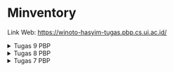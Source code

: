 # Minventory

Link Web: https://winoto-hasyim-tugas.pbp.cs.ui.ac.id/

<details>
<summary>Tugas 9 PBP</summary>
<br>

## Cara implementasi poin-poin pada tugas

1. Buatlah `django-app` bernama `authentication` pada project Django `inventory` dengan command:
```
python manage.py startapp authentication
```

2. Tambahkan `authentication` ke `INSTALLED_APPS` pada main project `settings.py` aplikasi Django:
```
INSTALLED_APPS = [
    'django.contrib.admin',
    'django.contrib.auth',
    'django.contrib.contenttypes',
    'django.contrib.sessions',
    'django.contrib.messages',
    'django.contrib.staticfiles',
    'main',
    'authentication',
]
```

3. Jalankan perintah `pip install django-cors-headers` di command terminal direktori projek Django

4. Tambahkan `corsheaders` ke `INSTALLED_APPS` pada main project `settings.py` aplikasi Django:
```
INSTALLED_APPS = [
    'django.contrib.admin',
    'django.contrib.auth',
    'django.contrib.contenttypes',
    'django.contrib.sessions',
    'django.contrib.messages',
    'django.contrib.staticfiles',
    'main',
    'authentication',
    'corsheaders',
]
```

5. Tambahkan `corsheaders.middleware.CorsMiddleware` pada main project `settings.py` aplikasi Django:
```
MIDDLEWARE = [
    ...
    'corsheaders.middleware.CorsMiddleware',
]
```

6. Tambahkan variabel-variabel dibawah ini pada main project `settings.py` aplikasi Django:
```
CORS_ALLOW_ALL_ORIGINS = True
CORS_ALLOW_CREDENTIALS = True
CSRF_COOKIE_SECURE = True
SESSION_COOKIE_SECURE = True
CSRF_COOKIE_SAMESITE = 'None'
SESSION_COOKIE_SAMESITE = 'None'
```

7. (IMPLEMENTASI BONUS) Ubah `views.py` pada `authentication/views.py` seperti berikut:
```
from django.shortcuts import render
from django.contrib.auth import authenticate, login as auth_login, logout as auth_logout
from django.http import JsonResponse
from django.views.decorators.csrf import csrf_exempt
from django.contrib.auth.models import User

@csrf_exempt
def login(request):
    username = request.POST['username']
    password = request.POST['password']
    user = authenticate(username=username, password=password)
    if user is not None:
        if user.is_active:
            auth_login(request, user)
            # Status login sukses.
            return JsonResponse({
                "username": user.username,
                "status": True,
                "message": "Login sukses!",
                "id": user.id,
                # Tambahkan data lainnya jika ingin mengirim data ke Flutter.
            }, status=200)
        else:
            return JsonResponse({
                "status": False,
                "message": "Login gagal, akun dinonaktifkan."
            }, status=401)

    else:
        return JsonResponse({
            "status": False,
            "message": "Login gagal, periksa kembali email atau kata sandi."
        }, status=401)
    
@csrf_exempt
def logout(request):
    username = request.user.username

    try:
        auth_logout(request)
        return JsonResponse({
            "username": username,
            "status": True,
            "message": "Logout berhasil!"
        }, status=200)
    except:
        return JsonResponse({
        "status": False,
        "message": "Logout gagal."
        }, status=401)
    
@csrf_exempt
def register(request):
    username = request.POST.get('username')
    password = request.POST.get('password')

    if User.objects.filter(username=username).exists():
        return JsonResponse({"status": False, "message": "Username sudah terpakai."}, status=400)

    user = User.objects.create_user(username=username, password=password)
    user.save()

    return JsonResponse({"username": user.username, "status": True, "message": "Register berhasil!"}, status=201)
```
file ini akan berisi function untuk login, logout, dan register. Dalam function login, `id` dari user akan ditambah ke dalam JsonResponse agar nantinya user yang sudah login bisa menampilkan daftar item punya dia sendiri dan bukan orang lain.

8. Ubah `urls.py` pada folder `authentication` sehingga menjadi:
```
from django.urls import path
from authentication.views import login, logout, register

app_name = 'authentication'

urlpatterns = [
    path('login/', login, name='login'),
    path('logout/', logout, name='logout'),
    path('register/', register, name='register'),
]
```
File ini digunakan untuk menambah routing ke masing-masing function pada `views.py`

9. Tambahkan `path('auth/', include('authentication.urls')),` ke list `urlpatterns` di `inventory/urls.py`

10. Pada folder `main` di file `views.py` nya, tambahkan import dan function berikut:
```
...
import json
from django.http import HttpResponseNotFound, HttpResponseRedirect, HttpResponse, JsonResponse
...
@csrf_exempt
def create_item_flutter(request):
    if request.method == 'POST':
        
        data = json.loads(request.body)

        new_item = Item.objects.create(
            user = request.user,
            name = data["name"],
            amount = int(data["amount"]),
            description = data["description"]
        )

        new_item.save()

        return JsonResponse({"status": "success"}, status=200)
    else:
        return JsonResponse({"status": "error"}, status=401)
```
function tersebut berfungsi untuk membuat item di flutter nantinya.

11. Tambahkan `path('create-flutter/', create_item_flutter, name='create_item_flutter'),` ke list `urlpatterns` di `main/urls.py`. Jangan lupa import function `create_item_flutter` dari file `main/views.py`

12. Jalankan command berikut pada command terminal di proyek Flutter:
```
flutter pub add provider
flutter pub add pbp_django_auth
```
command-command tersebut merupakan langkah awal untuk mengintegrasi sistem autentikasi pada flutter

13. Ubah file `main.dart` pada `lib/widgets` menjadi seperti berikut:
```
import 'package:minventory/screens/login.dart';
import 'package:flutter/material.dart';
import 'package:pbp_django_auth/pbp_django_auth.dart';
import 'package:provider/provider.dart';

void main() {
  runApp(const MyApp());
}

class MyApp extends StatelessWidget {
  const MyApp({Key? key}) : super(key: key);

  @override
  Widget build(BuildContext context) {
    return Provider(
      create: (_) {
        CookieRequest request = CookieRequest();
        return request;
      },
      child: MaterialApp(
          title: 'Flutter App',
          theme: ThemeData(
            colorScheme: ColorScheme.fromSeed(seedColor: Colors.deepPurple),
            useMaterial3: true,
          ),
          home: const LoginPage()));
  }
}
```
Hal ini akan membuat objek `Provider` (bukan `MaterialApp` lagi) baru yang akan membagikan instance `CookieRequest` dengan semua komponen yang ada di aplikasi. Aplikasi akan menampilkan Login Page terlebih dahulu.

14. (IMPLEMENTASI BONUS) Buatlah file baru pada folder `screens` dengan nama `login.dart` dan isi file tersebut dengan kode berikut:
```
// ignore_for_file: use_build_context_synchronously

import 'package:minventory/screens/menu.dart';
import 'package:flutter/material.dart';
import 'package:pbp_django_auth/pbp_django_auth.dart';
import 'package:provider/provider.dart';
import 'package:minventory/screens/register.dart';

void main() {
  runApp(const LoginApp());
}

class LoginApp extends StatelessWidget {
  const LoginApp({super.key});

  @override
  Widget build(BuildContext context) {
    return MaterialApp(
      title: 'Login',
      theme: ThemeData(
        primarySwatch: Colors.blue,
      ),
      home: const LoginPage(),
    );
  }
}

class LoginPage extends StatefulWidget {
  const LoginPage({super.key});

  @override
  // ignore: library_private_types_in_public_api
  _LoginPageState createState() => _LoginPageState();
}

User? loggedInUser;

class User {
  final String username;
  final int id;

  User(this.username, this.id);
}

class _LoginPageState extends State<LoginPage> {
  final TextEditingController _usernameController = TextEditingController();
  final TextEditingController _passwordController = TextEditingController();

  @override
  Widget build(BuildContext context) {
    final request = context.watch<CookieRequest>();
    return Scaffold(
      appBar: AppBar(
        title: const Text('Login'),
        backgroundColor: Colors.deepPurple,
        foregroundColor: Colors.white,
      ),
      body: Container(
        padding: const EdgeInsets.all(16.0),
        child: Column(
          mainAxisAlignment: MainAxisAlignment.center,
          children: [
            TextField(
              controller: _usernameController,
              decoration: const InputDecoration(
                labelText: 'Username',
              ),
            ),
            const SizedBox(height: 12.0),
            TextField(
              controller: _passwordController,
              decoration: const InputDecoration(
                labelText: 'Password',
              ),
              obscureText: true,
            ),
            const SizedBox(height: 24.0),
            ElevatedButton(
              onPressed: () async {
                String username = _usernameController.text;
                String password = _passwordController.text;

                // Cek kredensial
                // Untuk menyambungkan Android emulator dengan Django pada localhost,
                // TODO: GANTI URL KE PBP TUGAS
                // gunakan URL http://10.0.2.2/
                final response = await request.login("https://winoto-hasyim-tugas.pbp.cs.ui.ac.id/auth/login/", {
                  'username': username,
                  'password': password,
                });

                if (request.loggedIn) {
                  String message = response['message'];
                  String uname = response['username'];
                  int id = response['id'];
                  loggedInUser = User(uname, id);
                  Navigator.pushReplacement(
                    context,
                    MaterialPageRoute(builder: (context) => MyHomePage()),
                  );
                  ScaffoldMessenger.of(context)
                    ..hideCurrentSnackBar()
                    ..showSnackBar(
                        SnackBar(content: Text("$message Selamat datang, $uname.")));
                } else {
                  showDialog(
                    context: context,
                    builder: (context) => AlertDialog(
                      title: const Text('Login Gagal'),
                      content:
                      Text(response['message']),
                      actions: [
                        TextButton(
                          child: const Text('OK'),
                          onPressed: () {
                            Navigator.pop(context);
                          },
                        ),
                      ],
                    ),
                  );
                }
              },
              child: const Text('Login'),
            ),
            const SizedBox(height: 12.0),
            ElevatedButton(
              onPressed: () {
                Navigator.pushReplacement(
                  context,
                  MaterialPageRoute(builder: (context) => const RegisterPage()),
                );
              },
              child: const Text('Register'),
            )
          ],
        ),
      ),
    );
  }
}
```
Implementasi bonus disini adalah dengan menambahkan potongan kode:
```
User? loggedInUser;

class User {
  final String username;
  final int id;

  User(this.username, this.id);
}
...
int id = response['id'];
loggedInUser = User(uname, id);
...
ElevatedButton(
  onPressed: () {
    Navigator.pushReplacement(
      context,
      MaterialPageRoute(builder: (context) => const RegisterPage()),
    );
  },
  child: const Text('Register'),
)
```
Pada awalnya akan didefinisikan User `loggedInUser` yang merupakan instance dari class `User`. Kemudian, ketika user sudah log in, loggedInUser akan menjadi sebuah User dengan uname dan id yang didapat dari JsonResponse. Kemudian untuk register, di file ini juga ditambah button untuk pergi ke halaman register.

15. Buatlah direktori `models` pada `lib` dan isi direktori tersebut dengan file `item.dart` yang berisi kode:
```
// To parse this JSON data, do
//
//     final item = itemFromJson(jsonString);

import 'dart:convert';

List<Item> itemFromJson(String str) => List<Item>.from(json.decode(str).map((x) => Item.fromJson(x)));

String itemToJson(List<Item> data) => json.encode(List<dynamic>.from(data.map((x) => x.toJson())));

class Item {
  String model;
  int pk;
  Fields fields;

  Item({
    required this.model,
    required this.pk,
    required this.fields,
  });

  factory Item.fromJson(Map<String, dynamic> json) => Item(
    model: json["model"],
    pk: json["pk"],
    fields: Fields.fromJson(json["fields"]),
  );

  Map<String, dynamic> toJson() => {
    "model": model,
    "pk": pk,
    "fields": fields.toJson(),
  };
}

class Fields {
  int user;
  String name;
  int amount;
  String description;

  Fields({
    required this.user,
    required this.name,
    required this.amount,
    required this.description,
  });

  factory Fields.fromJson(Map<String, dynamic> json) => Fields(
    user: json["user"],
    name: json["name"],
    amount: json["amount"],
    description: json["description"],
  );

  Map<String, dynamic> toJson() => {
    "user": user,
    "name": name,
    "amount": amount,
    "description": description,
  };
}
```
Hal-hal ini dilakukan untuk membuat model kustom sesuai data JSON.

16. Untuk melakukan perintah HTTP request, Lakukan `flutter pub add http` pada terminal proyek Flutter untuk menambahkan package `http`.

17. Pada file `android/app/src/main/AndroidManifest.xml`, tambahkan kode berikut untuk memperbolehkan akses Internet pada aplikasi Flutter:
```
...
    <application>
    ...
    </application>
    <!-- Required to fetch data from the Internet. -->
    <uses-permission android:name="android.permission.INTERNET" />
...
```

18. (IMPLEMENTASI BONUS) Buatlah file baru pada folder `lib/screens` dengan nama `list_item.dart` dan isi file tersebut dengan kode:
```
// ignore_for_file: library_private_types_in_public_api, non_constant_identifier_names

import 'package:flutter/material.dart';
import 'package:http/http.dart' as http;
import 'dart:convert';
import 'package:minventory/widgets/left_drawer.dart';
import 'package:minventory/models/item.dart';
import 'package:minventory/screens/login.dart';
import 'item_details.dart';

class ItemPage extends StatefulWidget {
  const ItemPage({Key? key}) : super(key: key);

  @override
  _ItemPageState createState() => _ItemPageState();
}

class _ItemPageState extends State<ItemPage> {
  Future<List<Item>> fetchItem() async {
    // TODO: Ganti URL dan jangan lupa tambahkan trailing slash (/) di akhir URL!
    var url = Uri.parse("https://winoto-hasyim-tugas.pbp.cs.ui.ac.id/json/");
    var response = await http.get(
      url,
      headers: {"Content-Type": "application/json"},
    );

    // melakukan decode response menjadi bentuk json
    var data = jsonDecode(utf8.decode(response.bodyBytes));

    // melakukan konversi data json menjadi object Item
    List<Item> list_item = [];
    for (var d in data) {
      if (d != null) {
        Item item = Item.fromJson(d);
        if (item.fields.user == loggedInUser?.id){
          list_item.add(item);
        }
      }
    }
    return list_item;
  }

  @override
  Widget build(BuildContext context) {
    return Scaffold(
        appBar: AppBar(
          title: const Text('Item'),
          backgroundColor: Colors.deepPurple,
          foregroundColor: Colors.white,
        ),
        drawer: const LeftDrawer(),
        body: FutureBuilder(
            future: fetchItem(),
            builder: (context, AsyncSnapshot snapshot) {
              if (snapshot.data == null) {
                return const Center(child: CircularProgressIndicator());
              } else {
                if (!snapshot.hasData) {
                  return const Column(
                    children: [
                      Text(
                        "Tidak ada data item.",
                        style:
                            TextStyle(color: Color(0xff59A5D8), fontSize: 20),
                      ),
                      SizedBox(height: 8),
                    ],
                  );
                } else {
                  return Padding(
                    padding: const EdgeInsets.all(10.0),
                    child: ListView.builder(
                      itemCount: snapshot.data!.length,
                      itemBuilder: (_, index) {
                        return Card(
                          child: ListTile(

                            leading: CircleAvatar(
                              backgroundColor: Colors.deepPurple,
                              child: Text(
                                "${snapshot.data![index].fields.name[0]}",
                                style: const TextStyle(color: Colors.white),
                              ),
                            ),
                            title: Text("${snapshot.data![index].fields.name}"),
                            subtitle: Text("${snapshot.data![index].fields.description}"),
                            trailing: Text('Jumlah: ${snapshot.data![index].fields.amount}'),
                            onTap: () {
                              Navigator.push(
                                  context,
                                  MaterialPageRoute(
                                    builder: (context) => ItemDetailsPage(snapshot.data![index]),
                                  ));
                            },
                          ),
                        );
                      },
                    ),
                  );
                }
              }
            }));
  }
}
```
Kode ini berfungsi untuk menampilkan list item dan menampilkan detail item jika item diklik. Implementasi bonus disini yaitu penambahan kode:
```
List<Item> list_item = [];
    for (var d in data) {
      if (d != null) {
        Item item = Item.fromJson(d);
        if (item.fields.user == loggedInUser?.id){
          list_item.add(item);
        }
      }
    }
```
yang berfungsi mem-filter item berdasarkan user yang sedang login

19. Lakukan import pada file `widgets/prompt_card.dart`:
```
...
import 'package:minventory/screens/list_item.dart';
import 'package:pbp_django_auth/pbp_django_auth.dart';
import 'package:provider/provider.dart';
import '../screens/login.dart';
```
Kemudian, ubahlah build menjadi:
```
...
Widget build(BuildContext context) {
    final request = context.watch<CookieRequest>();
    return Material(
      child: InkWell(
        // Area responsive terhadap sentuhan
        onTap: () async {
...
```
Jangan lupa untuk menambahkan potongan kode berikut untuk menambah fungsionalitas ke button logout:
```
else if (item.name == "Logout") {
  final response = await request.logout(
    // TODO: Ganti URL dan jangan lupa tambahkan trailing slash (/) di akhir URL!
      "https://winoto-hasyim-tugas.pbp.cs.ui.ac.id/auth/logout/");
  String message = response["message"];
  if (response['status']) {
    String uname = response["username"];
    ScaffoldMessenger.of(context).showSnackBar(SnackBar(
      content: Text("$message Sampai jumpa, $uname."),
    ));
    Navigator.pushReplacement(
      context,
      MaterialPageRoute(builder: (context) => const LoginPage()),
    );
  } else {
    ScaffoldMessenger.of(context).showSnackBar(SnackBar(
      // ignore: unnecessary_string_interpolations
      content: Text("$message"),
    ));
  }
}
```

20. Impor file yang dibutuhkan saat menambahkan ItemPage ke `left_drawer.dart`

21. Pada file `inventory_form.dart`, ubahlah kode menjadi:
```
// ignore_for_file: use_build_context_synchronously
import 'dart:convert';

import 'package:flutter/material.dart';
import 'package:minventory/widgets/left_drawer.dart';
import 'package:pbp_django_auth/pbp_django_auth.dart';
import 'package:provider/provider.dart';

import 'menu.dart';

class InventoryFormPage extends StatefulWidget {
  const InventoryFormPage({super.key});

  @override
  State<InventoryFormPage> createState() => _InventoryFormPageState();
}

class _InventoryFormPageState extends State<InventoryFormPage> {
  final _formKey = GlobalKey<FormState>();
  String _name = "";
  int _amount = 0;
  String _description = "";

  @override
  Widget build(BuildContext context) {
    final request = context.watch<CookieRequest>();
...
Align(
  alignment: Alignment.bottomCenter,
  child: Padding(
    padding: const EdgeInsets.all(8.0),
    child: ElevatedButton(
      style: ButtonStyle(
        backgroundColor:
        MaterialStateProperty.all(Colors.deepPurple),
      ),
      onPressed: () async {
        if (_formKey.currentState!.validate()) {
          // Kirim ke Django dan tunggu respons
          // TODO: Ganti URL dan jangan lupa tambahkan trailing slash (/) di akhir URL!
          final response = await request.postJson(
              "https://winoto-hasyim-tugas.pbp.cs.ui.ac.id/create-flutter/",
              jsonEncode(<String, String>{
                'name': _name,
                'amount': _amount.toString(),
                'description': _description,
                // TODO: Sesuaikan field data sesuai dengan aplikasimu
              }));
          if (response['status'] == 'success') {
            ScaffoldMessenger.of(context)
                .showSnackBar(const SnackBar(
              content: Text("Item baru berhasil disimpan!"),
            ));
            Navigator.pushReplacement(
              context,
              MaterialPageRoute(builder: (context) => MyHomePage()),
            );
          } else {
            ScaffoldMessenger.of(context)
                .showSnackBar(const SnackBar(
              content:
              Text("Terdapat kesalahan, silakan coba lagi."),
            ));
          }
        }
      },
```

22. Buatlah file `item_details.dart` pada folder `screens` dan isi dengan kode:
```
import 'package:flutter/material.dart';
import 'package:minventory/models/item.dart';
import 'package:minventory/widgets/left_drawer.dart';

class ItemDetailsPage extends StatelessWidget {
  final Item item;

  const ItemDetailsPage(this.item, {Key? key}) : super(key: key); // Constructor

  @override
  Widget build(BuildContext context) {
    return Scaffold(
      appBar: AppBar(
        title: const Text('Item Details'),
        backgroundColor: Colors.deepPurple,
        foregroundColor: Colors.white,
      ),
      drawer: const LeftDrawer(),
      body: Padding(
        padding: const EdgeInsets.all(16.0),
        child: Column(
          crossAxisAlignment: CrossAxisAlignment.start,
          children: <Widget>[
            Text(
              item.fields.name,
            ),
            const SizedBox(height: 8.0),
            Text(
              'Amount: ${item.fields.amount}',
            ),
            const SizedBox(height: 16.0),
            const Text(
              'Description: ',
            ),
            const SizedBox(height: 8.0),
            Text(
              item.fields.description,
            ),
            ElevatedButton(
              onPressed: () {
                Navigator.pop(context);
              },
              child: const Text('Kembali'),
            ),
          ],
        ),
      ),
    );
  }
}
```
Kode ini berugna untuk menampilkan UI dari detail suatu item yang juga menyediakan tombol untuk kembali ke daftar item.

23. (IMPLEMENTASI BONUS) Buatlah file `register.dart` pada folder `screens` dan isi dengan kode:
```
// ignore_for_file: use_build_context_synchronously

import 'package:flutter/material.dart';
import 'package:minventory/screens/login.dart';
import 'package:pbp_django_auth/pbp_django_auth.dart';
import 'package:provider/provider.dart';

class RegisterPage extends StatefulWidget {
  const RegisterPage({super.key});

  @override
  // ignore: library_private_types_in_public_api
  _RegisterPageState createState() => _RegisterPageState();
}

class _RegisterPageState extends State<RegisterPage> {
  final TextEditingController _usernameController = TextEditingController();
  final TextEditingController _passwordController = TextEditingController();
  final TextEditingController _passwordConfirmationController = TextEditingController();

  @override
  Widget build(BuildContext context) {
    final request = context.watch<CookieRequest>();
    return Scaffold(
      appBar: AppBar(
        title: const Text(
          'Register',
          style: TextStyle(color: Colors.white),
        ),
        backgroundColor: Colors.deepPurple,
        foregroundColor: Colors.white,
      ),
      body: Container(
        padding: const EdgeInsets.all(16.0),
        child: Column(
          mainAxisAlignment: MainAxisAlignment.center,
          children: [
            TextField(
              controller: _usernameController,
              decoration: const InputDecoration(
                labelText: 'Username',
                labelStyle: TextStyle(color: Colors.deepPurple),
                focusedBorder: OutlineInputBorder(
                  borderSide: BorderSide(color: Colors.deepPurple),
                ),
              ),
            ),
            const SizedBox(height: 12.0),
            TextField(
              controller: _passwordController,
              decoration: const InputDecoration(
                labelText: 'Password',
                labelStyle: TextStyle(color: Colors.deepPurple),
                focusedBorder: OutlineInputBorder(
                  borderSide: BorderSide(color: Colors.deepPurple),
                ),
              ),
              obscureText: true,
            ),
            const SizedBox(height: 12.0),
            TextField(
              controller: _passwordConfirmationController,
              decoration: const InputDecoration(
                labelText: 'Confirm Password',
                labelStyle: TextStyle(color: Colors.deepPurple),
                focusedBorder: OutlineInputBorder(
                  borderSide: BorderSide(color: Colors.deepPurple),
                ),
              ),
              obscureText: true,
            ),
            const SizedBox(height: 12.0),
            const SizedBox(height: 24.0),
            ElevatedButton(
              onPressed: () async {
                String username = _usernameController.text;
                String password = _passwordController.text;
                String passwordConfirmation = _passwordConfirmationController.text;
                if (password != passwordConfirmation) {
                  ScaffoldMessenger.of(context)
                    ..hideCurrentSnackBar()
                    ..showSnackBar(const SnackBar(
                        content: Text(
                            "Cek kembali Konfirmasi Password")));
                  return;
                }

                final response = await request.post(
                    "https://winoto-hasyim-tugas.pbp.cs.ui.ac.id/auth/register/",
                    {
                      'username': username,
                      'password': password,
                    });

                if (response['status']) {
                  String message = response['message'];

                  Navigator.pushReplacement(
                    context,
                    MaterialPageRoute(builder: (context) => const LoginPage()),
                  );
                  ScaffoldMessenger.of(context)
                    ..hideCurrentSnackBar()
                    // ignore: unnecessary_string_interpolations
                    ..showSnackBar(SnackBar(content: Text("$message")));
                } else {
                  showDialog(
                    context: context,
                    builder: (context) => AlertDialog(
                      title: const Text('Register gagal.'),
                      content: Text(response['message']),
                      actions: [
                        TextButton(
                          child: const Text('OK'),
                          onPressed: () {
                            Navigator.pop(context);
                          },
                        ),
                      ],
                    ),
                  );
                }
              },
              child: const Text('Register'),
            ),
            const SizedBox(height: 12.0),
            ElevatedButton(
              onPressed: () {
                // Navigate to Login
                Navigator.push(
                  context,
                  MaterialPageRoute(builder: (context) => const LoginPage()),
                );
              },
              child: const Text('Balik ke Halaman Login'),
            )
          ],
        ),
      ),
    );
  }
}
```
Kode ini berfungsi untuk menampilkan UI untuk halaman register

24. Melakukan `add-commit-push` ke GitHub

## Pertanyaan

### Apakah bisa kita melakukan pengambilan data JSON tanpa membuat model terlebih dahulu? Jika iya, apakah hal tersebut lebih baik daripada membuat model sebelum melakukan pengambilan data JSON?

Ya, tetapi ada lebih baik membuat model sebelum melakukan pengambilan data JSON, karena:
- Dengan model, kita bisa mendefinisikan tipe data untuk setiap attribut sehingga dapat mencegah kesalahan tipe data
- IDE bisa memberikan saran autocomplete dan mendeteksi kesalahan lebih awal jika kita menggunakan model
- Dengan model, kita bisa mengakses data dengan lebih mudah dan kode kita menjadi lebih mudah dibaca.

### Jelaskan fungsi dari CookieRequest dan jelaskan mengapa instance CookieRequest perlu untuk dibagikan ke semua komponen di aplikasi Flutter.

CookieRequest dapat digunakan untuk mengirim permintaan HTTP ke server dan secara otomatis menangani cookie. Misalnya, ketika pengguna masuk, server mungkin mengirim kembali cookie yang berisi token otentikasi. CookieRequest akan menyimpan cookie ini dan mengirimkannya kembali ke server dengan setiap permintaan berikutnya, sehingga server tahu bahwa permintaan tersebut berasal dari pengguna yang telah masuk. Instance CookieRequest perlu dibagikan ke semua komponen di aplikasi Flutter karena banyak komponen mungkin perlu membuat permintaan HTTP ke server. Dengan berbagi instance yang sama, semua komponen dapat berbagi cookie yang sama. Hal ini penting untuk fitur seperti otentikasi, di mana semua permintaan ke server harus menggunakan token otentikasi yang sama.

### Jelaskan mekanisme pengambilan data dari JSON hingga dapat ditampilkan pada Flutter.

1. Disarankan membuat model terlebih dahulu yang berupa kelas dengan beberapa atribut serta function untuk mengubah data JSON menjadi objeck
2. Membuat request HTTP ke endpoint yang menyediakan data JSON. Contohnya:
```
var url = Uri.parse("https://winoto-hasyim-tugas.pbp.cs.ui.ac.id/json/");
  var response = await http.get(
    url,
    headers: {"Content-Type": "application/json"},
  );
```
3. mengurai data JSON. Contohnya:
```
var data = jsonDecode(utf8.decode(response.bodyBytes));
```
4. Mengubah Data JSON menjadi Model:
```
Item item = Item.fromJson(data);
```
5. Menampilkan data pada Flutter menggunakan FutureBuilder atau ListView.builder

### Jelaskan mekanisme autentikasi dari input data akun pada Flutter ke Django hingga selesainya proses autentikasi oleh Django dan tampilnya menu pada Flutter.

1. Pengguna memasukkan data akun mereka (username, password)
2. Flutter mengirimkan data tersebut ke server Django melalui permintaan HTTP POST request ke endpoint `/auth/login/` di server Django. Data username dan password dikirimkan dalam format JSON
3. Server Django menerima data dan mencoba untuk mengautentikasi pengguna.
4. Jika autentikasi berhasil, server akan mengirimkan respons sukses ke pengguna. Jika autentikasi gagal, server akan mengirimkan pesan error.
5. Aplikasi Flutter menerima dan mengolah respons dari server. Jika autentikasi berhasil, token autentikasi biasanya disimpan dan digunakan untuk permintaan selanjutnya ke server. Kemudian pengguna akan dialihkan ke halaman utama (atau halaman lain, tergantung aplikasi Flutter masing-masing)

### Sebutkan seluruh widget yang kamu pakai pada tugas ini dan jelaskan fungsinya masing-masing.
MaterialApp: widget root dari aplikasi Flutter yang menggunakan Material Design. Digunakan untuk mengelola beberapa widget yang biasanya diperlukan untuk aplikasi, seperti Navigator dan Theme.

Scaffold: kerangka dasar visual untuk membangun tampilan aplikasi Material Design. Biasanya digunakan untuk mengatur AppBar, Drawer, dan Body.

AppBar: bar aplikasi Material Design. Biasanya digunakan untuk menampilkan judul aplikasi, tombol aksi, dan lainnya.

Container: kotak penyimpanan yang bisa berisi widget lainnya. Digunakan untuk mengatur padding, margin, dekorasi, dan beberapa properti lainnya.

Column dan Row: widget yang mengatur anak-anaknya dalam arah vertikal dan horizontal.

TextField: widget input teks Material Design.

SizedBox: kotak dengan ukuran tertentu. Biasanya digunakan untuk memberikan jarak antara widget.

ElevatedButton: tombol Material Design yang memiliki elevasi (bayangan).

FutureBuilder: widget yang berguna untuk bekerja dengan Future. Kita bisa memberikan Future ke widget ini dan membangun UI berdasarkan hasil Future.

ListView.builder: widget yang bisa membuat daftar gulir yang efisien dengan jumlah item yang tidak terbatas.

Card: kartu Material Design. Biasanya digunakan untuk menampilkan informasi yang sedikit lebih kompleks.

ListTile: baris tunggal yang biasanya berisi beberapa teks dan ikon.

CircleAvatar: avatar lingkaran Material Design. Biasanya digunakan untuk menampilkan gambar profil atau teks.

Text: widget yang menampilkan teks.

</details>

<details>
<summary>Tugas 8 PBP</summary>
<br>

## Cara implementasi poin-poin pada tugas

1. Buatlah 2 direktori baru pada `lib` bernama `screens`, kemudian pindahkan file `menu.dart` ke dalam direktori `screens`.

2. Buatlah file baru bernama `left_drawer.dart` pada direktori `widgets`.

3. pada file tersebut, lakukan import:
```
import 'package:flutter/material.dart';
import 'package:minventory/screens/menu.dart';
```
Selanjutnya, isi kode berikut:
```
class LeftDrawer extends StatelessWidget {
  const LeftDrawer({super.key});

  @override
  Widget build(BuildContext context) {
    return Drawer(
      child: ListView(
        children: [
          const DrawerHeader(
            decoration: BoxDecoration(
              color: Colors.deepPurple,
            ),
            child: Column(
              children: [
                Text(
                  'Minventory',
                  textAlign: TextAlign.center,
                  style: TextStyle(
                    fontSize: 30,
                    fontWeight: FontWeight.bold,
                    color: Colors.white,
                  ),
                ),
                Padding(padding: EdgeInsets.all(10)),
                Text(
                  "Kelola item milik anda!",
                  textAlign: TextAlign.center,
                  style: TextStyle(
                    fontSize: 15,
                    fontWeight: FontWeight.normal,
                    color: Colors.white,
                  ),
                ),
              ],
            ),
          ),
          ListTile(
            leading: const Icon(Icons.home_outlined),
            title: const Text('Halaman Utama'),
            // Bagian redirection ke MyHomePage
            onTap: () {
              Navigator.pushReplacement(
                  context,
                  MaterialPageRoute(
                    builder: (context) => MyHomePage(),
                  ));
            },
          ),
        ],
      ),
    );
  }
}
```
Kode ini berfungsi membuat sebuah drawer yang memiliki header dan deskripsi dari app Minventory ini. Selain itu, drawer ini akan memiliki `ListTile` yang jika ditekan akan memunculkan screen halaman utama

4. Pada file `menu.dart`, tambahkan import dan kode berikut:
```
...
import 'package:minventory/widgets/left_drawer.dart';
...
Widget build(BuildContext context) {
    return Scaffold(
      appBar: AppBar(
        title: const Text(
          'Minventory',
        ),
        backgroundColor: Colors.deepPurple,
        foregroundColor: Colors.white,
      ),
      // Masukkan drawer sebagai parameter nilai drawer dari widget Scaffold
      drawer: const LeftDrawer(),
...
```
Hal yang ditambahkan di `Scaffold` ini adalah drawer, yang berarti pada halaman utama ini nantinya muncul drawer.

5. Pada direktori `screens`, buat file baru bernama `inventory_form.dart` dan isilah kode berikut pada file tersebut:
```
import 'package:flutter/material.dart';
import 'package:minventory/widgets/left_drawer.dart';

class InventoryFormPage extends StatefulWidget {
  const InventoryFormPage({super.key});

  @override
  State<InventoryFormPage> createState() => _InventoryFormPageState();
}

class _InventoryFormPageState extends State<InventoryFormPage> {
  final _formKey = GlobalKey<FormState>();
  String _name = "";
  int _amount = 0;
  String _description = "";

  @override
  Widget build(BuildContext context) {
    return Scaffold(
      appBar: AppBar(
        title: const Center(
          child: Text(
            'Form Tambah Item',
          ),
        ),
        backgroundColor: Colors.deepPurple,
        foregroundColor: Colors.white,
      ),
      drawer: const LeftDrawer(),
      body: Form(
        key: _formKey,
        child: SingleChildScrollView(
            child: Column(
              crossAxisAlignment: CrossAxisAlignment.start,
              children: [
                Padding(
                  padding: const EdgeInsets.all(8.0),
                  child: TextFormField(
                    decoration: InputDecoration(
                      hintText: "Nama Item",
                      labelText: "Nama Item",
                      border: OutlineInputBorder(
                        borderRadius: BorderRadius.circular(5.0),
                      ),
                    ),
                    onChanged: (String? value) {
                      setState(() {
                        _name = value!;
                      });
                    },
                    validator: (String? value) {
                      if (value == null || value.isEmpty) {
                        return "Nama tidak boleh kosong!";
                      }
                      return null;
                    },
                  ),
                ),
                Padding(
                  padding: const EdgeInsets.all(8.0),
                  child: TextFormField(
                    decoration: InputDecoration(
                      hintText: "Jumlah Item",
                      labelText: "Jumlah Item",
                      border: OutlineInputBorder(
                        borderRadius: BorderRadius.circular(5.0),
                      ),
                    ),
                    onChanged: (String? value) {
                      setState(() {
                        _amount = int.parse(value!);
                        });
                    },
                    validator: (String? value) {
                      if (value == null || value.isEmpty) {
                        return "Jumlah Item tidak boleh kosong!";
                      }
                      if (int.tryParse(value) == null) {
                        return "Jumlah Item harus berupa angka!";
                      }
                      return null;
                    },
                  ),
                ),
                Padding(
                  padding: const EdgeInsets.all(8.0),
                  child: TextFormField(
                    decoration: InputDecoration(
                      hintText: "Deskripsi",
                      labelText: "Deskripsi",
                      border: OutlineInputBorder(
                        borderRadius: BorderRadius.circular(5.0),
                      ),
                    ),
                    onChanged: (String? value) {
                      setState(() {
                        _description = value!;
                      });
                    },
                    validator: (String? value) {
                      if (value == null || value.isEmpty) {
                        return "Deskripsi tidak boleh kosong!";
                      }
                      return null;
                    },
                  ),
                ),
                Align(
                  alignment: Alignment.bottomCenter,
                  child: Padding(
                    padding: const EdgeInsets.all(8.0),
                    child: ElevatedButton(
                      style: ButtonStyle(
                        backgroundColor:
                        MaterialStateProperty.all(Colors.deepPurple),
                      ),
                      onPressed: () {
                        if (_formKey.currentState!.validate()) {
                          showDialog(
                            context: context,
                            builder: (context) {
                              return AlertDialog(
                                title: const Text('Item berhasil tersimpan'),
                                content: SingleChildScrollView(
                                  child: Column(
                                    crossAxisAlignment:
                                    CrossAxisAlignment.start,
                                    children: [
                                      Text('Nama: $_name'),
                                      Text('Jumlah: $_amount'),
                                      Text('Deskripsi: $_description')
                                    ],
                                  ),
                                ),
                                actions: [
                                  TextButton(
                                    child: const Text('OK'),
                                    onPressed: () {
                                      Navigator.pop(context);
                                    },
                                  ),
                                ],
                              );
                            },
                          );
                          _formKey.currentState!.reset();
                        }
                      },
                      child: const Text(
                        "Save",
                        style: TextStyle(color: Colors.white),
                      ),
                    ),
                  ),
                ),
              ],
            ),
        ),
      ),
    );
  }
}
```
Kode diatas berfungsi membuat Stateful Widget bernama `InventoryFormPage` yang berupa screen/halaman untuk membuat Item sesuai data-data (nama, jumlah, deskripsi) yang kita input untuk Item tersebut. Halaman Form ini juga akan menampilkan drawer. `_formKey` disini berfungsi sebagai handler dari form state, validasi form, dan penyimpanan form. Setiap perubahan pada field/data Item akan mengupdate variabel field/data pada class `InventoryFormPage`. Input dari user juga akan divalidasi sesuai dengan tipe data field yang diinput dengan `validator`. Selain itu, ketika tombol save ditekan, maka sebuah pop-up akan muncul yang berisi Item dan field dari Item yang kita input

6. Pada file `menu.dart` Tambahkan kode baru pada widget `PromptCard` sehingga terlihat seperti berikut:
```
...
return Material(
  child: InkWell(
    // Area responsive terhadap sentuhan
    onTap: () {
      // Memunculkan SnackBar ketika diklik
      ScaffoldMessenger.of(context)
        ..hideCurrentSnackBar()
        ..showSnackBar(SnackBar(
            content: Text("Kamu telah menekan tombol ${item.name}!")));

      // Navigate ke route yang sesuai (tergantung jenis tombol)
      if (item.name == "Tambah Item") {
        Navigator.push(
            context,
            MaterialPageRoute(
              builder: (context) => const InventoryFormPage(),
            ));
      }
...
```
Kode ini bertujuan agar tombol dengan nama `Tambah Item` menampilkan Halaman Form

7. Buatlah file baru bernama `prompt_card.dart` pada direktori `widgets`

8. Di file `menu.dart` tadi, pindahkan widget `InventoryPrompt` dan `PromptCard` ke file `prompt_card.dart`. Kemudian, tambahkan import pada awal file `prompt_card.dart`:
```
import 'package:flutter/material.dart';
import 'package:minventory/screens/inventory_form.dart';
...
```
Di file `menu.dart` juga, lakukan import pada awal file:
```
...
import 'package:minventory/widgets/prompt_card.dart';
...
```

9. Tambahkan routing pada `left_drawer.dart` untuk Halaman Utama dan Halaman Form:
```
...
ListTile(
    leading: const Icon(Icons.home_outlined),
    title: const Text('Halaman Utama'),
    // Bagian redirection ke MyHomePage
    onTap: () {
      Navigator.pushReplacement(
          context,
          MaterialPageRoute(
            builder: (context) => MyHomePage(),
          ));
    },
),
ListTile(
    leading: const Icon(Icons.add_box_rounded),
    title: const Text('Tambah Item'),
    // Bagian redirection ke ShopFormPage
    onTap: () {
      Navigator.push(
        context,
        MaterialPageRoute(
          builder: (context) => const InventoryFormPage(),
        ));
    },
)
...
```

10. Import Halaman Form ke `left_drawer.dart`:
```
import 'package:flutter/material.dart';
import 'package:minventory/screens/menu.dart';
import 'package:minventory/screens/inventory_form.dart';
...
```

11. (Penjelasan Bonus) Buatlah sebuah file baru bernama `inventory_list.dart` pada direktory `screens` dan isi kode berikut pada file:
```
import 'package:flutter/material.dart';
import 'package:minventory/widgets/left_drawer.dart';

class InventoryItem {
  String name;
  int amount;
  String description;

  InventoryItem(this.name, this.amount, this.description);
}

List<InventoryItem> inventoryItemList = [];

class InventoryListPage extends StatelessWidget {
  final List<InventoryItem> items = inventoryItemList;

  InventoryListPage({super.key});

  @override
  Widget build(BuildContext context) {
    return Scaffold(
      appBar: AppBar(
        title: const Center(
          child: Text(
            'List Item',
          ),
        ),
        backgroundColor: Colors.deepPurple,
        foregroundColor: Colors.white,
      ),
      drawer: const LeftDrawer(),
      body: Padding(
        padding: const EdgeInsets.all(10.0),
        child: ListView.builder(
          itemCount: items.length,
          itemBuilder: (context, index) {
            return Card(
              child: ListTile(
                leading: CircleAvatar(
                  backgroundColor: Colors.deepPurple,
                  child: Text(
                    items[index].name[0],
                    style: const TextStyle(color: Colors.white),
                  ),
                ),
                title: Text(items[index].name),
                subtitle: Text(items[index].description),
                trailing: Text('Jumlah: ${items[index].amount}'),
              ),
            );
          },
        ),
      ),
    );
  }
}
```
Di kode tersebut, didefinisikan objek model `InventoryItem`. Selain itu, terdapat list yang menyimpan objek InventoryItem dan list tersebut awalnya kosong. Kemudian ada widget `InventoryListPage` yang berfungsi menampilkan list item yang kita punya menggunakan `ListView.builder`

12. (Penjelasan Bonus) Pada file `left_drawer.dart`, import `inventory_list.dart`:
```
import 'package:flutter/material.dart';
import 'package:minventory/screens/menu.dart';
import 'package:minventory/screens/inventory_form.dart';
import 'package:minventory/screens/inventory_list.dart';
...
```
Setelah itu, tambahkan `ListTile` yang berfungsi sebagai route ke halaman list Item (ListTile diantara Halaman Utama dan Halaman Form):
```
...
ListTile(
    leading: const Icon(Icons.home_outlined),
    title: const Text('Halaman Utama'),
    // Bagian redirection ke MyHomePage
    onTap: () {
      Navigator.pushReplacement(
          context,
          MaterialPageRoute(
            builder: (context) => MyHomePage(),
          ));
    },
),
ListTile(
    leading: const Icon(Icons.check_box),
    title: const Text('Lihat Item'),
    // Bagian redirection ke ShopFormPage
    onTap: () {
      Navigator.push(
          context,
          MaterialPageRoute(
            builder: (context) => InventoryListPage(),
          ));
    },
),
ListTile(
    leading: const Icon(Icons.add_box_rounded),
    title: const Text('Tambah Item'),
    // Bagian redirection ke ShopFormPage
    onTap: () {
      Navigator.push(
        context,
        MaterialPageRoute(
          builder: (context) => const InventoryFormPage(),
        ));
    },
),
...
```

13. (Penjelasan Bonus) Pada file `inventory_form.dart`, import `inventory_list.dart`:
```
import 'package:flutter/material.dart';
import 'package:minventory/widgets/left_drawer.dart';
import 'package:minventory/screens/inventory_list.dart';
...
```
Setelah itu, tambahkan function baru pada widget `build` di file `inventory_form.dart`:
```
...
Widget build(BuildContext context) {
    void saveItem() {
      InventoryItem newInventoryItem = InventoryItem(_name, _amount, _description);
      inventoryItemList.add(newInventoryItem);
}
...
```
Function di atas berfungsi untuk menambahkan item baru ke `inventoryItemList`. Tambahkan implementasi function tersebut pada tombol Save sehingga kode seperti berikut:
```
...
Align(
  alignment: Alignment.bottomCenter,
  child: Padding(
    padding: const EdgeInsets.all(8.0),
    child: ElevatedButton(
      style: ButtonStyle(
        backgroundColor:
        MaterialStateProperty.all(Colors.deepPurple),
      ),
      onPressed: () {
        if (_formKey.currentState!.validate()) {
          saveItem();
...
```

14. (Penjelasan Bonus) Pada file `prompt_card.dart`, import `inventory_list.dart`:
```
import 'package:flutter/material.dart';
import 'package:minventory/screens/inventory_form.dart';
import 'package:minventory/screens/inventory_list.dart';
...
```
Setelah itu, tambahkan routing untuk Halaman List Item agar ketika tombol `Lihat Item` diklik, screen akan menampilkan halaman List Item:
```
...
return Material(
  child: InkWell(
    // Area responsive terhadap sentuhan
    onTap: () {
      // Memunculkan SnackBar ketika diklik
      ScaffoldMessenger.of(context)
        ..hideCurrentSnackBar()
        ..showSnackBar(SnackBar(
            content: Text("Kamu telah menekan tombol ${item.name}!")));

      // Navigate ke route yang sesuai (tergantung jenis tombol)
      if (item.name == "Tambah Item") {
        Navigator.push(
            context,
            MaterialPageRoute(
              builder: (context) => const InventoryFormPage(),
            ));
      }
      else if (item.name == "Lihat Item") {
        Navigator.push(
            context,
            MaterialPageRoute(
              builder: (context) => InventoryListPage(),
            ));
      }

    },
...
```

15. Lakukan `add`-`commit`-`push` ke GitHub

## Pertanyaan

### Jelaskan perbedaan antara Navigator.push() dan Navigator.pushReplacement(), disertai dengan contoh mengenai penggunaan kedua metode tersebut yang tepat!

Perbedaan antara `Navigator.push()` dan `Navigator.pushReplacement()` terletak pada apa yang dilakukan kepada route yang berada pada atas stack `Navigator`. `push()` akan menambahkan route baru diatas route yang sudah ada pada atas stack, sedangkan `pushReplacement()` menggantikan route yang sudah ada pada atas stack dengan route baru tersebut. Dalam proyek flutter `minventory` ini, `pushReplacement()` digunakan pada saat tombol `Halaman Utama` pada drawer diklik. Hal ini membuat route yang sekarang dipakai (misalnya halaman form) diganti dengan route halaman utama. Akibatnya, jika ditekan tombol back, maka route yang sekarang dipakai bukanlah route halaman form tadi, tetapi route lain (misalnya list item), atau bisa juga keluar dari app. Selain itu, `push()` digunakan pada saat tombol `Tambah Item` pada drawer diklik. Hal ini membuat route tambah item berada di atas route yang sekarang dipakai (misalnya halaman utama) sehingga route yang sekarang dipakai adalah route tambah item. Ketika user menekan tombol back, maka route yang akan dipakai sekarang adalah route tadi (route halaman utama).

### Jelaskan masing-masing layout widget pada Flutter dan konteks penggunaannya masing-masing!

Single-child layout widgets:

- Container: widget dasar yang dapat mengandung widget lain dan menyediakan kontrol atas propertinya seperti margin, padding, dan dekorasi. Digunakan untuk mengelompokkan dan mengatur widget lain, 

- Center: widget yang menempatkan widget anak di tengah parent widget. Digunakan untuk memusatkan widget anak di tengah parent

- Align: widget untuk menempatkan widget anak di posisi yang dapat diatur. Digunakan untuk mengatur posisi widget anak dengan presisi.

- Expanded: widget yang memperluas anak-anaknya dalam widget Flex (seperti Column atau Row) untuk mengisi ruang yang tersedia. Digunakan untuk memberikan bagian proporsional dari ruang kepada setiap widget dalam Flex.

- FractionallySizedBox: widget yang menempatkan satu anak (child) di dalamnya dengan ukuran relatif terhadap ukuran parentnya. Digunakan untuk membuat widget anak mengambil sebagian dari ukuran parent widget.

- SizedBox: widget yang memaksakan ukuran tetap pada satu anak. Digunakan untuk menentukan ukuran widget anak dengan tepat.

- AspectRatio: widget yang mempertahankan rasio aspek dari satu anak (child) di dalamnya. Digunakan untuk mempertahankan rasio aspek pada widget anak.

Multi-child layout widget:

- Row dan Column: Row adalah widget yang menyusun widget anaknya secara horizontal, sedangkan Column menyusun widget anaknya secara vertikal. Digunakan untuk menyusun elemen-elemen sejajar atau bertumpuk dalam satu arah.

- ListView: widget yang mengatur anak-anaknya dalam daftar bergulir. Dapat digunakan untuk menampilkan daftar item atau elemen dalam satu arah (vertikal atau horizontal). Digunakan untuk menampilkan daftar item yang mungkin sangat panjang sehingga perlu di-scroll.

- GridView: widget yang menyusun anak-anaknya dalam suatu grid. Dapat digunakan untuk menampilkan data dalam format grid. Digunakan untuk menampilkan item dalam format grid, seperti galeri gambar atau produk.

- Stack: widget yang menempatkan anak-anaknya di atas satu sama lain. Anak-anak tersebut dapat diatur secara relatif terhadap tata letak stack. Digunakan untuk menumpuk widget, memberikan lapisan visual seperti overlay atau elemen yang saling tumpang tindih.

- Wrap: widget yang menyusun anak-anaknya dalam baris dan kolom sesuai dengan ruang yang tersedia. Digunakan untuk menempatkan widget dalam baris dan kolom, dan ingin widget tersebut melibatkan baris/kolom baru jika tidak cukup ruang.

### Sebutkan apa saja elemen input pada form yang kamu pakai pada tugas kali ini dan jelaskan mengapa kamu menggunakan elemen input tersebut!

- TextFormField untuk Nama dan Deskripsi Item: Digunakan untuk mengambil input teks dari user, khususnya untuk nama item dan deskripsi item. TextFormField memberikan interface input teks dengan validasi yang mudah diimplementasikan.

- TextFormField untuk Jumlah Item: Digunakan untuk mengambil input teks dari user untuk jumlah item. TextFormField juga digunakan di sini karena memungkinkan validasi dan konversi ke tipe data numerik.

### Bagaimana penerapan clean architecture pada aplikasi Flutter?

Penerapan Clean Architecture pada aplikasi Flutter melibatkan pembagian kode menjadi tiga lapisan utama:

- Lapisan Presentasi (Presentation Layer): Ini adalah lapisan yang bertanggung jawab untuk tampilan dan interaksi pengguna. Di Flutter, ini termasuk widget, pages, dan manajemen state seperti `Provider`, `Riverpod`, atau `Bloc`.

- Lapisan Bisnis (Domain Layer): Ini adalah lapisan yang berisi aturan bisnis dan logika aplikasi. Tidak bergantung pada framework atau teknologi tertentu.
  - Implementasi:
    - Entities: Mendefinisikan objek bisnis atau entitas.
    - Use Cases: Mendefinisikan aturan bisnis atau skenario penggunaan.
    - Repositories: Menentukan kontrak antarmuka untuk mengakses data.

- Lapisan Data (Data Layer): Ini adalah lapisan yang bertanggung jawab untuk mengakses data dari berbagai sumber seperti API, database, atau penyimpanan lokal.
  - Implementasi:
    - Data Sources: Mengimplementasikan cara akses data (remote dan local).
    - Repositories Implementation: Mengimplementasikan kontrak dari repository di lapisan domain.

</details>

<details>
<summary>Tugas 7 PBP</summary>
<br>

## Cara implementasi poin-poin pada tugas

1. Pada cmd, masuk ke direktori di mana proyek flutter akan disimpan

2. Pada cmd, jalankan perintah berikut untuk membuat proyek Flutter baru sekaligus pergi ke direktori proyek tersebut:
```
    flutter create minventory
    cd minventory
```

3. Jalankan proyek melalui cmd:
```
    flutter run
```

4. Buka IDE dan buka direktori proyek Flutter sebelumnya

5. Buatlah file baru bernama `menu.dart` pada direktori `shopping_list/lib` dan tambahkan kode:
```
    import 'package:flutter/material.dart';
```

6. Cut kode yang mengandung class `MyHomePage` dan `_MyHomePageState` pada file `main.dart` ke `menu.dart`

7. Lakukan import di file `main.dart` agar tidak terdapat error:
```
    import 'package:minventory/menu.dart';
```

8. Ubah kode pada class `MyApp` di file `main.dart` agar menjadi seperti berikut:
```
class MyApp extends StatelessWidget {
  const MyApp({super.key});

  // This widget is the root of your application.
  @override
  Widget build(BuildContext context) {
    return MaterialApp(
      title: 'Flutter App',
      theme: ThemeData(
        // This is the theme of your application.
        //
        // TRY THIS: Try running your application with "flutter run". You'll see
        // the application has a blue toolbar. Then, without quitting the app,
        // try changing the seedColor in the colorScheme below to Colors.green
        // and then invoke "hot reload" (save your changes or press the "hot
        // reload" button in a Flutter-supported IDE, or press "r" if you used
        // the command line to start the app).
        //
        // Notice that the counter didn't reset back to zero; the application
        // state is not lost during the reload. To reset the state, use hot
        // restart instead.
        //
        // This works for code too, not just values: Most code changes can be
        // tested with just a hot reload.
        colorScheme: ColorScheme.fromSeed(seedColor: Colors.deepPurple),
        useMaterial3: true,
      ),
      home: MyHomePage(),
    );
  }
}
```
Di class ini, hal-hal yang diubah adalah title (menjadi 'Flutter App'), colorScheme (menjadi `ColorScheme.fromSeed(seedColor: Colors.deepPurple)`), dan home (menjadi `MyHomePage()` saja)

9. Pada file `menu.dart` ubah kode pada class `MyHomePage` menjadi seperti berikut:
```
class MyHomePage extends StatelessWidget {
  MyHomePage({Key? key}) : super(key: key);

  final List<ItemBox> items = [
    ItemBox("Lihat Item", Icons.checklist),
    ItemBox("Tambah Item", Icons.add_box_rounded),
    ItemBox("Logout", Icons.logout),
  ];

  // This widget is the home page of your application. It is stateful, meaning
  // that it has a State object (defined below) that contains fields that affect
  // how it looks.

  // This class is the configuration for the state. It holds the values (in this
  // case the title) provided by the parent (in this case the App widget) and
  // used by the build method of the State. Fields in a Widget subclass are
  // always marked "final".

  @override
  Widget build(BuildContext context) {
    return Scaffold(
      appBar: AppBar(
        title: const Text(
          'minventory',
        ),
        backgroundColor: Colors.deepPurple,
      ),
      body: SingleChildScrollView(
        // Widget wrapper yang dapat discroll
        child: Padding(
          padding: const EdgeInsets.all(10.0), // Set padding dari halaman
          child: Column(
            // Widget untuk menampilkan children secara vertikal
            children: <Widget>[
              const Padding(
                padding: EdgeInsets.only(top: 10.0, bottom: 10.0),
                // Widget Text untuk menampilkan tulisan dengan alignment center dan style yang sesuai
                child: Text(
                  'Mobile Inventory', // Text yang menandakan inventory
                  textAlign: TextAlign.center,
                  style: TextStyle(
                    fontSize: 30,
                    fontWeight: FontWeight.bold,
                  ),
                ),
              ),
              // Grid layout
              GridView.count(
                // Container pada card kita.
                primary: true,
                padding: const EdgeInsets.all(20),
                crossAxisSpacing: 10,
                mainAxisSpacing: 10,
                crossAxisCount: 3,
                shrinkWrap: true,
                children: items.map((ItemBox item) {
                  // Iterasi untuk setiap itemBox
                  return Card(item);
                }).toList(),
              ),
            ],
          ),
        ),
      ),
    );
  }
}
```
Disini Sifat widget diubah dari Stateful menjadi Stateless, `({super.key, required this.title})` menjadi `({Key? key}) : super(key: key)`, dan menghapus `final String title`. Background color dari Appbar juga diganti menjadi `backgroundColor: Colors.deepPurple` dan `title` Appbar menjadi `minventory`. Selain itu, didefinisikan juga List dari itemBox yang menjadi kumpulan Box-box atau sebuah tombol

10. Tambahkan kode berikut untuk mendefinisikan class `ItemBox`:
```
class ItemBox {
  final String name;
  final IconData icon;

  ItemBox(this.name, this.icon);
}
```

11. (Sekaligus implementasi Bonus) Karena `Card` masih belum didefinisikan, maka dibuat class `Card` yang isinya akan menjadi seperti berikut:
```
class Card extends StatelessWidget {
  final ItemBox item;

  const Card(this.item, {super.key}); // Constructor

  @override
  Widget build(BuildContext context) {

    Color backgroundColor;
    if (item.name == "Lihat Item") {
      backgroundColor = Colors.red;
    } else if (item.name == "Tambah Item") {
      backgroundColor = Colors.green;
    } else if (item.name == "Logout") {
      backgroundColor = Colors.blue;
    } else {
      backgroundColor = Colors.indigo;
    }

    return Material(
      child: InkWell(
        // Area responsive terhadap sentuhan
        onTap: () {
          // Memunculkan SnackBar ketika diklik
          ScaffoldMessenger.of(context)
            ..hideCurrentSnackBar()
            ..showSnackBar(SnackBar(
                content: Text("Kamu telah menekan tombol ${item.name}!")));
        },
        child: Container(
          // Container untuk menyimpan Icon dan Text
          color: backgroundColor,
          padding: const EdgeInsets.all(8),
          child: Center(
            child: Column(
              mainAxisAlignment: MainAxisAlignment.center,
              children: [
                Icon(
                  item.icon,
                  color: Colors.white,
                  size: 30.0,
                ),
                const Padding(padding: EdgeInsets.all(3)),
                Text(
                  item.name,
                  textAlign: TextAlign.center,
                  style: const TextStyle(color: Colors.white),
                ),
              ],
            ),
          ),
        ),
      ),
    );
  }
}
```
Class ini digunakan untuk menampilkan tombol-tombol pada app sesuai dengan nama dan icon dari instance `ItemBox`. Selain itu, jika tombol-tombol diklik, maka akan muncul Snackbar berisi sebuah pesan.

(Penjelasan Bonus) Agar tombol-tombol memiliki warna yang berbeda, pada class tersebut kita tambah kode:
```
Color backgroundColor;
    if (item.name == "Lihat Item") {
      backgroundColor = Colors.red;
    } else if (item.name == "Tambah Item") {
      backgroundColor = Colors.green;
    } else if (item.name == "Logout") {
      backgroundColor = Colors.blue;
    } else {
      backgroundColor = Colors.indigo;
    }
```
yang akan menginisialisasi backgroundColor sesuai dengan nama dari ItemBox. Selanjutnya, dalam `Container()` kita tambahkan kode `color: backgroundColor,` untuk membuat warna dari container menjadi warna yang didefinisikan pada `backgroundColor`

12. Lakukan `add-commit-push` dengan command berikut pada cmd:
```
git add .
git commit -m "<pesan commit>"
git push -u origin main
```

## Pertanyaan

### Apa perbedaan utama antara stateless dan stateful widget dalam konteks pengembangan aplikasi Flutter?

Stateless Widget:
- Tidak punya state, yang artinya dia tidak berubah karena ada event pada stateless widget tersebut, tetapi dia dapat berubah ketika ada event pada parent widget
- Flow perubahan stateless widget adalah ketika input data pada parent widget berubah maka child stateless widget akan berubah juga berdasarkan input data yang diterima. 
- propertiesnya menggunakan `final`

Stateful Widget:
- Punya state, yang artinya dia bisa berubah karena dilakukan event pada stateful widget tersebut.
- Flow perubahan stateful widget adalah pada awalnya, input data pertama akan dikirimkan ke Child Stateful Widget dan kemudian ke Widget State. Jika dilakukan event pada Child Stateful widget tersebut, maka akan ada perubahan state pada widget tersebut yang berpotensi menyebabkan perubahan data pada widget tersebut. Widget akan kemudian merender ulang dengan sendirinya.

### Sebutkan seluruh widget yang kamu gunakan untuk menyelesaikan tugas ini dan jelaskan fungsinya masing-masing.

- `MaterialApp`: digunakan untuk menginisialisasi aplkasi Flutter, menentukan tema serta halaman awal aplikasi.
- `Scaffold`: digunakan untuk mengatur kerangka aplikasi yang mencakup `AppBar`, `body`, dll.
- `AppBar`: komponen yang digunakan untuk menampilkan bagian atas aplikasi yang biasanya berisi judul aplikasi atau halaman.
- `SingleChildScrollView`: memungkinkan kontennya dapat discroll
- `Padding`: memberikan padding
- `Column`: digunakan untuk menata widget-child secara vertikal, sehingga elemen-elemen ditampilkan secara berurutan dari atas ke bawah.
- `GridView`: digunakan untuk menampilkan data dalam bentuk grid.
- `InkWell`: memberikan efek visual saat elemen tersebut diklik atau ditekan.
- `Icon`: menampilkan ikon sesuai dengan item yang ditampilkan.
- `Text`: digunakan untuk menampilkan teks.
- `SnackBar`: digunakan untuk menampilkan pesan singkat di bagian bawah layar ketika suatu tindakan dilakukan.
- `MyApp`: titik masuk aplikasi Flutter. Widget ini merupakan turunan dari StatelessWidget yang berarti konfigurasinya tidak berubah sepanjang waktu.
- `Container`: digunakan untuk mengkombinasikan beberapa widget menjadi satu.

</details>
